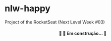 # nlw-happy
Project of the RocketSeat (Next Level Week #03)

<h4 align="center"> 
	🚧   🚀 Em construção...  🚧
</h4>
